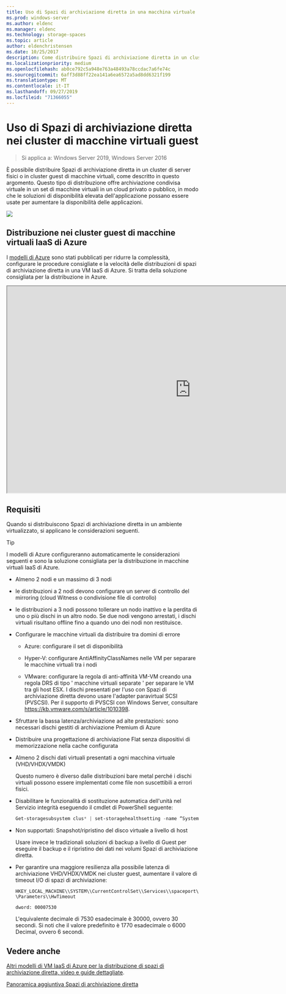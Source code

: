 ```yaml
---
title: Uso di Spazi di archiviazione diretta in una macchina virtuale
ms.prod: windows-server
ms.author: eldenc
ms.manager: eldenc
ms.technology: storage-spaces
ms.topic: article
author: eldenchristensen
ms.date: 10/25/2017
description: Come distribuire Spazi di archiviazione diretta in un cluster guest di macchine virtuali, ad esempio in Microsoft Azure.
ms.localizationpriority: medium
ms.openlocfilehash: ab0ce792c5a948e763a48493a78ccdac7a6fe74c
ms.sourcegitcommit: 6aff3d88ff22ea141a6ea6572a5ad8dd6321f199
ms.translationtype: MT
ms.contentlocale: it-IT
ms.lasthandoff: 09/27/2019
ms.locfileid: "71366055"
---
```

# <a name="using-storage-spaces-direct-in-guest-virtual-machine-clusters"></a>Uso di Spazi di archiviazione diretta nei cluster di macchine virtuali guest

> Si applica a: Windows Server 2019, Windows Server 2016

È possibile distribuire Spazi di archiviazione diretta in un cluster di server fisici o in cluster guest di macchine virtuali, come descritto in questo argomento. Questo tipo di distribuzione offre archiviazione condivisa virtuale in un set di macchine virtuali in un cloud privato o pubblico, in modo che le soluzioni di disponibilità elevata dell'applicazione possano essere usate per aumentare la disponibilità delle applicazioni.

![](media/storage-spaces-direct-in-vm/storage-spaces-direct-in-vm.png)

## <a name="deploying-in-azure-iaas-vm-guest-clusters"></a>Distribuzione nei cluster guest di macchine virtuali IaaS di Azure

I [modelli di Azure](https://github.com/robotechredmond/301-storage-spaces-direct-md) sono stati pubblicati per ridurre la complessità, configurare le procedure consigliate e la velocità delle distribuzioni di spazi di archiviazione diretta in una VM IaaS di Azure. Si tratta della soluzione consigliata per la distribuzione in Azure.

<iframe src="https://channel9.msdn.com/Series/Microsoft-Hybrid-Cloud-Best-Practices-for-IT-Pros/Step-by-Step-Deploy-Windows-Server-2016-Storage-Spaces-Direct-S2D-Cluster-in-Microsoft-Azure/player" width="960" height="540" allowfullscreen></iframe>

## <a name="requirements"></a>Requisiti

Quando si distribuiscono Spazi di archiviazione diretta in un ambiente virtualizzato, si applicano le considerazioni seguenti.

> [!TIP]
> I modelli di Azure configureranno automaticamente le considerazioni seguenti e sono la soluzione consigliata per la distribuzione in macchine virtuali IaaS di Azure.

-   Almeno 2 nodi e un massimo di 3 nodi

-   le distribuzioni a 2 nodi devono configurare un server di controllo del mirroring (cloud Witness o condivisione file di controllo)

-   le distribuzioni a 3 nodi possono tollerare un nodo inattivo e la perdita di uno o più dischi in un altro nodo.  Se due nodi vengono arrestati, i dischi virtuali risultano offline fino a quando uno dei nodi non restituisce.  

-   Configurare le macchine virtuali da distribuire tra domini di errore

    -   Azure: configurare il set di disponibilità

    -   Hyper-V: configurare AntiAffinityClassNames nelle VM per separare le macchine virtuali tra i nodi

    -   VMware: configurare la regola di anti-affinità VM-VM creando una regola DRS di tipo ' macchine virtuali separate ' per separare le VM tra gli host ESX. I dischi presentati per l'uso con Spazi di archiviazione diretta devono usare l'adapter paravirtual SCSI (PVSCSI). Per il supporto di PVSCSI con Windows Server, consultare https://kb.vmware.com/s/article/1010398.

-   Sfruttare la bassa latenza/archiviazione ad alte prestazioni: sono necessari dischi gestiti di archiviazione Premium di Azure

-   Distribuire una progettazione di archiviazione Flat senza dispositivi di memorizzazione nella cache configurata

-   Almeno 2 dischi dati virtuali presentati a ogni macchina virtuale (VHD/VHDX/VMDK)

    Questo numero è diverso dalle distribuzioni bare metal perché i dischi virtuali possono essere implementati come file non suscettibili a errori fisici.

-   Disabilitare le funzionalità di sostituzione automatica dell'unità nel Servizio integrità eseguendo il cmdlet di PowerShell seguente:

    ```powershell
    Get-storagesubsystem clus* | set-storagehealthsetting -name “System.Storage.PhysicalDisk.AutoReplace.Enabled” -value “False”
    ```

-   Non supportati: Snapshot/ripristino del disco virtuale a livello di host

    Usare invece le tradizionali soluzioni di backup a livello di Guest per eseguire il backup e il ripristino dei dati nei volumi Spazi di archiviazione diretta.

-   Per garantire una maggiore resilienza alla possibile latenza di archiviazione VHD/VHDX/VMDK nei cluster guest, aumentare il valore di timeout I/O di spazi di archiviazione:

    `HKEY_LOCAL_MACHINE\\SYSTEM\\CurrentControlSet\\Services\\spaceport\\Parameters\\HwTimeout`

    `dword: 00007530`

    L'equivalente decimale di 7530 esadecimale è 30000, ovvero 30 secondi. Si noti che il valore predefinito è 1770 esadecimale o 6000 Decimal, ovvero 6 secondi.

## <a name="see-also"></a>Vedere anche

[Altri modelli di VM IaaS di Azure per la distribuzione di spazi di archiviazione diretta, video e guide dettagliate](https://techcommunity.microsoft.com/t5/Failover-Clustering/Deploying-IaaS-VM-Guest-Clusters-in-Microsoft-Azure/ba-p/372126).

[Panoramica aggiuntiva Spazi di archiviazione diretta](https://docs.microsoft.com/windows-server/storage/storage-spaces/storage-spaces-direct-overview)
